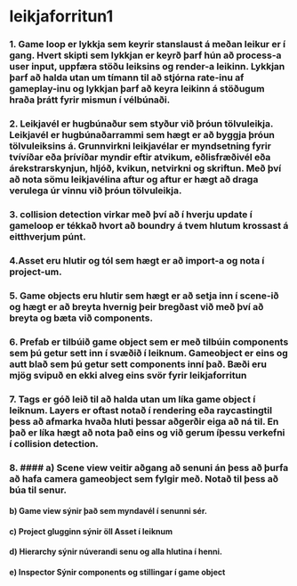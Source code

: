# leikjaforritun1

### 1. Game loop er lykkja sem keyrir stanslaust á meðan leikur er í gang. Hvert skipti sem lykkjan er keyrð þarf hún að process-a user input, uppfæra stöðu leiksins og render-a leikinn. Lykkjan þarf að halda utan um tímann til að stjórna rate-inu af gameplay-inu og lykkjan þarf að keyra leikinn á stöðugum hraða þrátt fyrir mismun í vélbúnaði.
### 2. Leikjavél er hugbúnaður sem styður við þróun tölvuleikja. Leikjavél er hugbúnaðarrammi sem hægt er að byggja þróun tölvuleiksins á. Grunnvirkni leikjavélar er myndsetning fyrir tvívíðar eða þrívíðar myndir eftir atvikum, eðlisfræðivél eða árekstrarskynjun, hljóð, kvikun, netvirkni og skriftun. Með því að nota sömu leikjavélina aftur og aftur er hægt að draga verulega úr vinnu við þróun tölvuleikja. 
### 3. collision detection virkar með því að í hverju update í gameloop er tékkað hvort að boundry á tvem hlutum krossast á eitthverjum púnt. 
### 4.Asset eru hlutir og tól sem hægt er að import-a og nota í project-um.
### 5. Game objects eru hlutir sem hægt er að setja inn í scene-ið og hægt er að breyta hvernig þeir bregðast við með því að breyta og bæta við components.
### 6. Prefab er tilbúið game object sem er með tilbúin components sem þú getur sett inn í svæðið í leiknum. Gameobject er eins og autt blað sem þú getur sett components inní það. Bæði eru mjög svipuð en ekki alveg eins svör fyrir leikjaforritun
### 7. Tags er góð leið til að halda utan um líka game object í leiknum. Layers er oftast notað í rendering eða raycastingtil þess að afmarka hvaða hluti þessar aðgerðir eiga að ná til. En það er líka hægt að nota það eins og við gerum íþessu verkefni í collision detection.
### 8. #### a) Scene view veitir aðgang að senuni án þess að þurfa að hafa camera gameobject sem fylgir með. Notað til þess að búa til senur.
#### b) Game view sýnir það sem myndavél í senunni sér.
#### c) Project glugginn sýnir öll Asset í leiknum
#### d) Hierarchy sýnir núverandi senu og alla hlutina í henni.
#### e) Inspector Sýnir components og stillingar í game object
